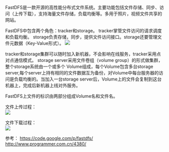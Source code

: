 
FastDFS是一款开源的高性能分布式文件系统。主要功能包括文件存储、同步、访问（上传下载），支持海量文件存储，负载均衡等。多用于照片，视频文件共享的网站。

FastDFS中包含两个角色：tracker和storage。
tracker掌管文件访问的请求调度和负载均衡。
storage负责存储，同步，提供文件访问接口。storage还要管理文件元数据（Key-Value形式）。
![](http://cn.yimg.com/ncp28/content/08195_487b02ea16406_655_644_135_132.jpg)

tracker和storage集群可以随时加入新机器，不会影响在线服务，tracker采用点对点通信模式。
storage server采用文件卷组（volume group）的形式做集群，整个storage系统由一个或多个
Volume组成，每个Volume包含多台storage server,每个server上持有相同的文件数据互为备份，对Volume中每台服务器的访问是负载均衡的。当加入一台storage server后，Volume上的文件会复制到这台机器上，完成后新机器上线对外服务。

FastDFS上文件的标识由两部分组成Volume名和文件名。

文件上传过程：  
![](http://cn.yimg.com/ncp28/content/08195_487b030816241_445_285_135_86.jpg)

文件下载过程：  
![](http://cn.yimg.com/ncp28/content/08195_487b0320124c5_445_285_135_86.jpg)

参考：
https://code.google.com/p/fastdfs/
http://www.programmer.com.cn/4380/